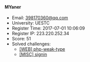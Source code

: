 #### MYaner  

* Email: 398170360@qq.com  
* University: UESTC  
* Register Time: 2017-07-01 10:06:09  
* Register IP: 223.220.252.34  
* Score: 51  
* Solved challenges: 
  * [[WEB] php-weak-type](https://github.com/SniperOJ/Challenges/blob/master/web/php-weak-type.json)  
  * [[MISC] signin](https://github.com/SniperOJ/Challenges/blob/master/misc/signin.json)  
